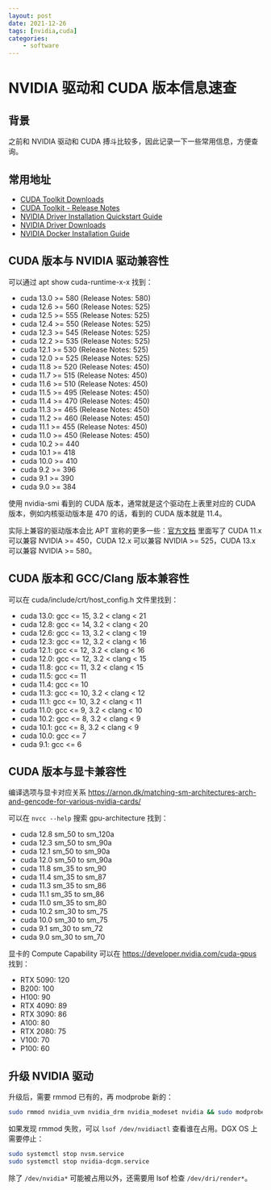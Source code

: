 ```yaml
---
layout: post
date: 2021-12-26
tags: [nvidia,cuda]
categories:
    - software
---
```


# NVIDIA 驱动和 CUDA 版本信息速查

## 背景

之前和 NVIDIA 驱动和 CUDA 搏斗比较多，因此记录一下一些常用信息，方便查询。

## 常用地址

- [CUDA Toolkit Downloads](https://developer.nvidia.com/cuda-downloads?target_os=Linux)
- [CUDA Toolkit - Release Notes](https://docs.nvidia.com/cuda/cuda-toolkit-release-notes/index.html)
- [NVIDIA Driver Installation Quickstart Guide](https://docs.nvidia.com/datacenter/tesla/tesla-installation-notes/index.html)
- [NVIDIA Driver Downloads](https://www.nvidia.com/Download/index.aspx)
- [NVIDIA Docker Installation Guide](https://docs.nvidia.com/datacenter/cloud-native/container-toolkit/install-guide.html)

## CUDA 版本与 NVIDIA 驱动兼容性

可以通过 apt show cuda-runtime-x-x 找到：

- cuda 13.0 >= 580 (Release Notes: 580)
- cuda 12.6 >= 560 (Release Notes: 525)
- cuda 12.5 >= 555 (Release Notes: 525)
- cuda 12.4 >= 550 (Release Notes: 525)
- cuda 12.3 >= 545 (Release Notes: 525)
- cuda 12.2 >= 535 (Release Notes: 525)
- cuda 12.1 >= 530 (Release Notes: 525)
- cuda 12.0 >= 525 (Release Notes: 525)
- cuda 11.8 >= 520 (Release Notes: 450)
- cuda 11.7 >= 515 (Release Notes: 450)
- cuda 11.6 >= 510 (Release Notes: 450)
- cuda 11.5 >= 495 (Release Notes: 450)
- cuda 11.4 >= 470 (Release Notes: 450)
- cuda 11.3 >= 465 (Release Notes: 450)
- cuda 11.2 >= 460 (Release Notes: 450)
- cuda 11.1 >= 455 (Release Notes: 450)
- cuda 11.0 >= 450 (Release Notes: 450)
- cuda 10.2 >= 440
- cuda 10.1 >= 418
- cuda 10.0 >= 410
- cuda 9.2 >= 396
- cuda 9.1 >= 390
- cuda 9.0 >= 384

使用 nvidia-smi 看到的 CUDA 版本，通常就是这个驱动在上表里对应的 CUDA 版本，例如内核驱动版本是 470 的话，看到的 CUDA 版本就是 11.4。

实际上兼容的驱动版本会比 APT 宣称的更多一些：[官方文档](https://docs.nvidia.com/cuda/cuda-toolkit-release-notes/index.html) 里面写了 CUDA 11.x 可以兼容 NVIDIA >= 450，CUDA 12.x 可以兼容 NVIDIA >= 525，CUDA 13.x 可以兼容 NVIDIA >= 580。

## CUDA 版本和 GCC/Clang 版本兼容性

可以在 cuda/include/crt/host_config.h 文件里找到：

- cuda 13.0: gcc <= 15, 3.2 < clang < 21
- cuda 12.8: gcc <= 14, 3.2 < clang < 20
- cuda 12.6: gcc <= 13, 3.2 < clang < 19
- cuda 12.3: gcc <= 12, 3.2 < clang < 16
- cuda 12.1: gcc <= 12, 3.2 < clang < 16
- cuda 12.0: gcc <= 12, 3.2 < clang < 15
- cuda 11.8: gcc <= 11, 3.2 < clang < 15
- cuda 11.5: gcc <= 11
- cuda 11.4: gcc <= 10
- cuda 11.3: gcc <= 10, 3.2 < clang < 12
- cuda 11.1: gcc <= 10, 3.2 < clang < 11
- cuda 11.0: gcc <= 9, 3.2 < clang < 10
- cuda 10.2: gcc <= 8, 3.2 < clang < 9
- cuda 10.1: gcc <= 8, 3.2 < clang < 9
- cuda 10.0: gcc <= 7
- cuda 9.1: gcc <= 6

## CUDA 版本与显卡兼容性

编译选项与显卡对应关系 https://arnon.dk/matching-sm-architectures-arch-and-gencode-for-various-nvidia-cards/

可以在 `nvcc --help` 搜索 gpu-architecture 找到：

- cuda 12.8 sm_50 to sm_120a
- cuda 12.3 sm_50 to sm_90a
- cuda 12.1 sm_50 to sm_90a
- cuda 12.0 sm_50 to sm_90a
- cuda 11.8 sm_35 to sm_90
- cuda 11.4 sm_35 to sm_87
- cuda 11.3 sm_35 to sm_86
- cuda 11.1 sm_35 to sm_86
- cuda 11.0 sm_35 to sm_80
- cuda 10.2 sm_30 to sm_75
- cuda 10.0 sm_30 to sm_75
- cuda 9.1 sm_30 to sm_72
- cuda 9.0 sm_30 to sm_70

显卡的 Compute Capability 可以在 https://developer.nvidia.com/cuda-gpus 找到：

- RTX 5090: 120
- B200: 100
- H100: 90
- RTX 4090: 89
- RTX 3090: 86
- A100: 80
- RTX 2080: 75
- V100: 70
- P100: 60

## 升级 NVIDIA 驱动

升级后，需要 rmmod 已有的，再 modprobe 新的：

```bash
sudo rmmod nvidia_uvm nvidia_drm nvidia_modeset nvidia && sudo modprobe nvidia
```

如果发现 rmmod 失败，可以 `lsof /dev/nvidiactl` 查看谁在占用。DGX OS 上需要停止：

```bash
sudo systemctl stop nvsm.service
sudo systemctl stop nvidia-dcgm.service 
```

除了 `/dev/nvidia*` 可能被占用以外，还需要用 lsof 检查 `/dev/dri/render*`。

